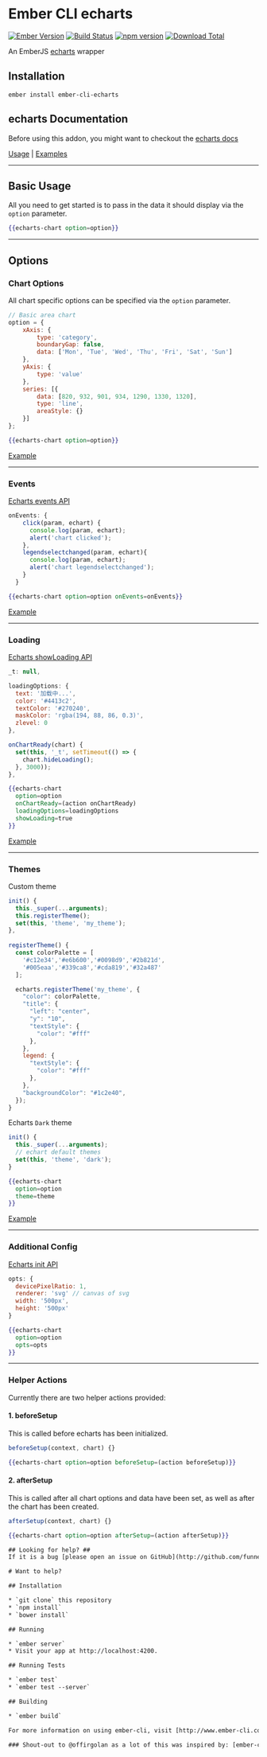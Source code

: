 # Ember CLI echarts

[![Ember Version](https://embadge.io/v1/badge.svg?start=2.3.0)](https://embadge.io/v1/badge.svg?start=2.3.0)
[![Build Status](https://travis-ci.org/funnelcloudinc/ember-cli-echarts.svg)](https://travis-ci.org/funnelcloudinc/ember-cli-echarts)
[![npm version](https://badge.fury.io/js/ember-cli-echarts.svg)](http://badge.fury.io/js/ember-cli-echarts)
[![Download Total](https://img.shields.io/npm/dt/ember-cli-echarts.svg)](http://badge.fury.io/js/ember-cli-echarts)

An EmberJS [echarts](http://echarts.baidu.com/) wrapper  

## Installation ##
```shell
ember install ember-cli-echarts
```

## echarts Documentation
Before using this addon, you might want to checkout the [echarts docs](https://ecomfe.github.io/echarts-doc/public/en/api.html#echarts)

[Usage](https://funnelcloudinc.github.io/ember-cli-echarts/latest/docs/usage) |
[Examples](https://funnelcloudinc.github.io/ember-cli-echarts/latest/docs/examples)

---

## Basic Usage ##
All you need to get started is to pass in the data it should display via the `option` parameter.

```handlebars
{{echarts-chart option=option}}
```

---

## Options

### Chart Options
All chart specific options can be specified via the `option` parameter.

```javascript
// Basic area chart
option = {
    xAxis: {
        type: 'category',
        boundaryGap: false,
        data: ['Mon', 'Tue', 'Wed', 'Thu', 'Fri', 'Sat', 'Sun']
    },
    yAxis: {
        type: 'value'
    },
    series: [{
        data: [820, 932, 901, 934, 1290, 1330, 1320],
        type: 'line',
        areaStyle: {}
    }]
};
```

```handlebars
{{echarts-chart option=option}}
```

[Example](https://funnelcloudinc.github.io/ember-cli-echarts/latest/docs/examples/chart-simple)

---

### Events
[Echarts events API](https://ecomfe.github.io/echarts-doc/public/en/api.html#events)

```javascript
onEvents: {
    click(param, echart) {
      console.log(param, echart);
      alert('chart clicked');
    },
    legendselectchanged(param, echart){
      console.log(param, echart);
      alert('chart legendselectchanged');
    }
  }
```  

```handlebars
{{echarts-chart option=option onEvents=onEvents}}
```

[Example](https://funnelcloudinc.github.io/ember-cli-echarts/latest/docs/examples/chart-events)

---

### Loading

[Echarts showLoading API](https://ecomfe.github.io/echarts-doc/public/en/api.html#echartsInstance.showLoading)

```javascript
_t: null,

loadingOptions: {
  text: '加载中...',
  color: '#4413c2',
  textColor: '#270240',
  maskColor: 'rgba(194, 88, 86, 0.3)',
  zlevel: 0
},

onChartReady(chart) {
  set(this, '_t', setTimeout(() => {
    chart.hideLoading();
  }, 3000));
},
```

```handlebars
{{echarts-chart
  option=option
  onChartReady=(action onChartReady)
  loadingOptions=loadingOptions
  showLoading=true
}}
```

[Example](https://funnelcloudinc.github.io/ember-cli-echarts/latest/docs/examples/chart-loading)

---

### Themes

Custom theme

```javascript
init() {
  this._super(...arguments);
  this.registerTheme();
  set(this, 'theme', 'my_theme');
},
  
registerTheme() {
  const colorPalette = [
    '#c12e34','#e6b600','#0098d9','#2b821d',
    '#005eaa','#339ca8','#cda819','#32a487'
  ];

  echarts.registerTheme('my_theme', {
    "color": colorPalette,
    "title": {
      "left": "center",
      "y": "10",
      "textStyle": {
        "color": "#fff"
      },
    },
    legend: {
      "textStyle": {
        "color": "#fff"
      },
    },
    "backgroundColor": "#1c2e40",
  });
}
```

Echarts `Dark` theme

```javascript
init() {
  this._super(...arguments);
  // echart default themes
  set(this, 'theme', 'dark');
}
```  

```handlebars
{{echarts-chart
  option=option
  theme=theme
}}
```

[Example](https://funnelcloudinc.github.io/ember-cli-echarts/latest/docs/examples/chart-themes)

---

### Additional Config

[Echarts init API](https://ecomfe.github.io/echarts-doc/public/en/api.html#echarts.init)

```javascript
opts: {
  devicePixelRatio: 1,
  renderer: 'svg' // canvas of svg
  width: '500px',
  height: '500px'
}
```  

```handlebars
{{echarts-chart
  option=option
  opts=opts
}}
```

---

### Helper Actions
Currently there are two helper actions provided:

#### 1. beforeSetup
This is called before echarts has been initialized. 

```javascript
beforeSetup(context, chart) {}
```

```handlebars
{{echarts-chart option=option beforeSetup=(action beforeSetup)}}
```

#### 2. afterSetup
This is called after all chart options and data have been set, as well as after the chart has been created. 

```javascript
afterSetup(context, chart) {}
```

```handlebars
{{echarts-chart option=option afterSetup=(action afterSetup)}}

## Looking for help? ##
If it is a bug [please open an issue on GitHub](http://github.com/funnelcloudinc/ember-cli-echarts/issues).

# Want to help?

## Installation

* `git clone` this repository
* `npm install`
* `bower install`

## Running

* `ember server`
* Visit your app at http://localhost:4200.

## Running Tests

* `ember test`
* `ember test --server`

## Building

* `ember build`

For more information on using ember-cli, visit [http://www.ember-cli.com/](http://www.ember-cli.com/).

### Shout-out to @offirgolan as a lot of this was inspired by: [ember-cli-nvd3](https://github.com/offirgolan/ember-cli-nvd3) :pizza: :pizza:

